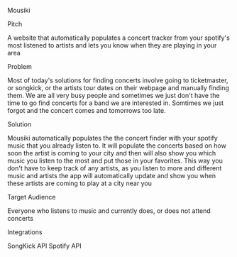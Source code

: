 Mousiki

Pitch

A website that automatically populates a concert tracker from your spotify's most listened to artists and lets you know when they are playing in your area

Problem

Most of today's solutions for finding concerts involve going to ticketmaster, or songkick, or the artists tour dates on their webpage and manually finding them.  We are all very busy people and sometimes we just don't have the time to go find concerts for a band we are interested in.  Somtimes we just forgot and the concert comes and tomorrows too late.

Solution

Mousiki automatically populates the the concert finder with your spotify music that you already listen to.  It will populate the concerts based on how soon the artist is coming to your city and then will also show you which music you listen to the most and put those in your favorites.  This way you don't have to keep track of any artists, as you listen to more and different music and artists the app will automatically update and show you when these artists are coming to play at a city near you

Target Audience

Everyone who listens to music and currently does, or does not attend concerts

Integrations

SongKick API
Spotify API
